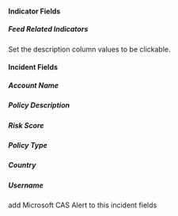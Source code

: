 #### Indicator Fields
##### Feed Related Indicators
Set the description column values to be clickable. 
#### Incident Fields
##### Account Name
##### Policy Description
##### Risk Score
##### Policy Type
##### Country
##### Username
add Microsoft CAS Alert to this incident fields